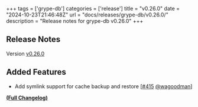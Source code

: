 +++
tags = ['grype-db']
categories = ['release']
title = "v0.26.0"
date = "2024-10-23T21:46:48Z"
url = "docs/releases/grype-db/v0.26.0/"
description = "Release notes for grype-db v0.26.0"
+++

## Release Notes

Version [v0.26.0](https://github.com/anchore/grype-db/releases/tag/v0.26.0)

## Added Features

- Add symlink support for cache backup and restore [[#415](https://github.com/anchore/grype-db/pull/415) [@wagoodman](https://github.com/wagoodman)]

**[(Full Changelog)](https://github.com/anchore/grype-db/compare/v0.25.1...v0.26.0)**

